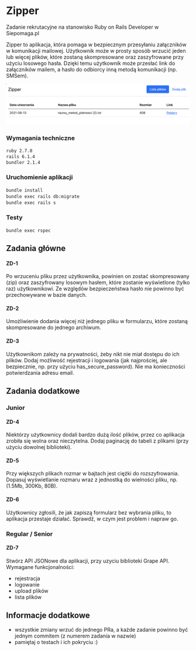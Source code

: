 # Zipper

Zadanie rekrutacyjne na stanowisko Ruby on Rails Developer w Siepomaga.pl

Zipper to aplikacja, która pomaga w bezpiecznym przesyłaniu załączników w komunikacji mailowej. Użytkownik może w prosty sposób wrzucić jeden lub więcej plików, które zostaną skompresowane oraz zaszyfrowane przy użyciu losowego hasła. Dzięki temu użytkownik może przesłać link do załączników mailem, a hasło do odbiorcy inną metodą komunikacji (np. SMSem). 

![alt text](readme.png)

### Wymagania techniczne

```
ruby 2.7.0
rails 6.1.4
bundler 2.1.4
```

### Uruchomienie aplikacji

```bash
bundle install
bundle exec rails db:migrate
bundle exec rails s
```

### Testy

```
bundle exec rspec
```

## Zadania główne

#### ZD-1

Po wrzuceniu pliku przez użytkownika, powinien on zostać skompresowany (zip) oraz zaszyfrowany losowym hasłem, które zostanie wyświetlone (tylko raz) użytkownikowi. Ze względów bezpieczeństwa hasło nie powinno być przechowywane w bazie danych.

#### ZD-2

Umożliwienie dodania więcej niż jednego pliku w formularzu, które zostaną skompresowane do jednego archiwum.

#### ZD-3

Użytkownikom zależy na prywatności, żeby nikt nie miał dostępu do ich plików. Dodaj możliwość rejestracji i logowania (jak najprościej, ale bezpiecznie, np. przy użyciu has_secure_password). Nie ma konieczności potwierdzania adresu email.

## Zadania dodatkowe

### Junior

#### ZD-4

Niektórzy użytkownicy dodali bardzo dużą ilość plików, przez co aplikacja zrobiła się wolna oraz nieczytelna. Dodaj paginację do tabeli z plikami (przy użyciu dowolnej biblioteki).

#### ZD-5

Przy większych plikach rozmar w bajtach jest ciężki do rozszyfrowania. Dopasuj wyświetlanie rozmaru wraz z jednostką do wielności pliku, np. (1.5Mb, 300Kb, 80B).

#### ZD-6

Użytkownicy zgłosili, że jak zapiszą formularz bez wybrania pliku, to aplikacja przestaje działać. Sprawdź, w czym jest problem i napraw go.

### Regular / Senior

#### ZD-7

Stwórz API JSONowe dla aplikacji, przy uzyciu biblioteki Grape API. Wymagane funkcjonalności:

* rejestracja
* logowanie
* upload plików
* lista plików

## Informacje dodatkowe

* wszystkie zmiany wrzuć do jednego PRa, a każde zadanie powinno być jednym commitem (z numerem zadania w nazwie)
* pamiętaj o testach i ich pokryciu :)
